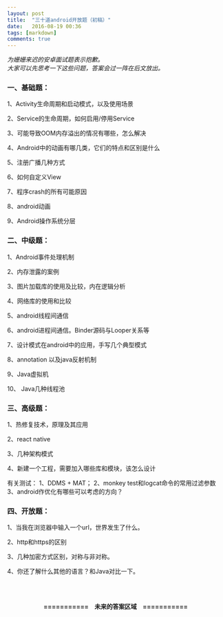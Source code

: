 ```yaml
---
layout: post
title:  "三十道android开放题（初稿）"
date:   2016-08-19 00:36
tags: [markdown]
comments: true
---
```


*为姗姗来迟的安卓面试题表示抱歉。*  
*大家可以先思考一下这些问题，答案会过一阵在后文放出。*

### 一、基础题：

1、Activity生命周期和启动模式，以及使用场景

2、Service的生命周期，如何启用/停用Service

3、可能导致OOM内存溢出的情况有哪些，怎么解决

4、Android中的动画有哪几类，它们的特点和区别是什么

5、注册广播几种方式

6、如何自定义View

7、程序crash的所有可能原因

8、android动画

9、Android操作系统分层

### 二、中级题：

1、Android事件处理机制

2、内存泄露的案例

3、图片加载库的使用及比较，内在逻辑分析

4、网络库的使用和比较

5、android线程间通信

6、android进程间通信。Binder源码与Looper关系等

7、设计模式在android中的应用，手写几个典型模式

8、annotation 以及java反射机制

9、Java虚拟机

10、 Java几种线程池

### 三、高级题：

1、热修复技术，原理及其应用

2、react native

3、几种架构模式

4、新建一个工程，需要加入哪些库和模块，该怎么设计

有关测试：
1、DDMS + MAT；
2、monkey test和logcat命令的常用过滤参数
3、android作优化有哪些可以考虑的方向？

### 四、开放题：

1、当我在浏览器中输入一个url，世界发生了什么。

2、http和https的区别

3、几种加密方式区别，对称与非对称。

4、你还了解什么其他的语言？和Java对比一下。

<!--more-->

<br><br>

<center><b> ===========　未来的答案区域　=========== </b></center>




